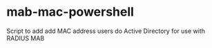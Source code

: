 # mab-mac-powershell
Script to add add MAC address users do Active Directory for use with RADIUS MAB
